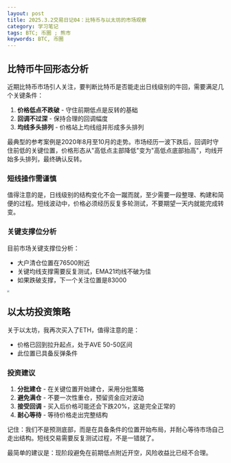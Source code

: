 ```yaml
---
layout: post
title: 2025.3.2交易日记04：比特币与以太坊的市场观察
category: 学习笔记
tags: BTC; 币圈 ; 熊市
keywords: BTC, 币圈
---
```


## 比特币牛回形态分析

近期比特币市场引人关注，要判断比特币是否能走出日线级别的牛回，需要满足几个关键条件：

1. **价格低点不跌破** - 守住前期低点是反转的基础
2. **回调不过深** - 保持合理的回调幅度
3. **均线多头排列** - 价格站上均线组并形成多头排列

最典型的参考案例是2020年8月至10月的走势。市场经历一波下跌后，回调时守住前低的关键位置，价格形态从"高低点主部降低"变为"高低点底部抬高"，均线开始多头排列，最终确认反转。

### 短线操作需谨慎

值得注意的是，日线级别的结构变化不会一蹴而就，至少需要一段整理、构建和简便的过程。短线波动中，价格必须经历反复多轮测试，不要期望一天内就能完成转变。

### 关键支撑位分析

目前市场关键支撑位分析：
- 大户清仓位置在76500附近
- 关键均线支撑需要反复测试，EMA21均线不破为佳
- 如果跌破支撑，下一个关注位置是83000

<img src="https://curtisyan.oss-cn-shenzhen.aliyuncs.com/img/no_important/202503021240648.png" style="zoom: 33%;" />

## 以太坊投资策略

关于以太坊，我再次买入了ETH，值得注意的是：
- 价格已回到拉升起点，处于AVE 50-50区间
- 此位置已具备反弹条件

### 投资建议

1. **分批建仓** - 在关键位置开始建仓，采用分批策略
2. **避免满仓** - 不要一次性重仓，预留资金应对波动
3. **接受回调** - 买入后价格可能还会下跌20%，这是完全正常的
4. **耐心等待** - 等待价格走出完整结构

记住：我们不是预测底部，而是在具备条件的位置开始布局，并耐心等待市场自己走出结构。短线交易需要反复测试过程，不是一错就了。

最简单的建议是：现阶段避免在前期低点附近开空，风险收益比已经不合理。 
